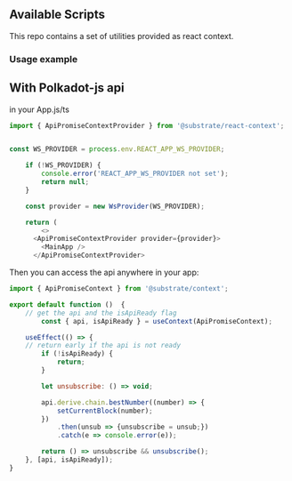 ## Available Scripts

This repo contains a set of utilities provided as react context.

### Usage example

## With Polkadot-js api

in your App.js/ts
```js
import { ApiPromiseContextProvider } from '@substrate/react-context';


const WS_PROVIDER = process.env.REACT_APP_WS_PROVIDER;

	if (!WS_PROVIDER) {
		console.error('REACT_APP_WS_PROVIDER not set');
		return null;
	}

	const provider = new WsProvider(WS_PROVIDER);

	return (
		<>
      <ApiPromiseContextProvider provider={provider}>
        <MainApp />      
      </ApiPromiseContextProvider>
```

Then you can access the api anywhere in your app:

```js
import { ApiPromiseContext } from '@substrate/context';

export default function ()  {
    // get the api and the isApiReady flag
		const { api, isApiReady } = useContext(ApiPromiseContext);

	useEffect(() => {
    // return early if the api is not ready
		if (!isApiReady) {
			return;
		}

		let unsubscribe: () => void;

		api.derive.chain.bestNumber((number) => {
			setCurrentBlock(number);
		})
			.then(unsub => {unsubscribe = unsub;})
			.catch(e => console.error(e));

		return () => unsubscribe && unsubscribe();
	}, [api, isApiReady]);
}
```
